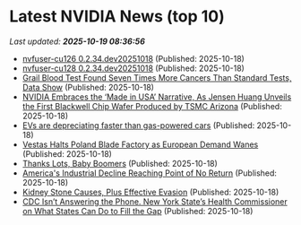 # Latest NVIDIA News (top 10)
_Last updated: **2025-10-19 08:36:56**_

- [nvfuser-cu126 0.2.34.dev20251018](https://pypi.org/project/nvfuser-cu126/0.2.34.dev20251018/) (Published: 2025-10-18)
- [nvfuser-cu128 0.2.34.dev20251018](https://pypi.org/project/nvfuser-cu128/0.2.34.dev20251018/) (Published: 2025-10-18)
- [Grail Blood Test Found Seven Times More Cancers Than Standard Tests, Data Show](https://biztoc.com/x/e4ef9220b5dc5d01) (Published: 2025-10-18)
- [NVIDIA Embraces the ‘Made in USA’ Narrative, As Jensen Huang Unveils the First Blackwell Chip Wafer Produced by TSMC Arizona](https://wccftech.com/nvidia-unveils-the-first-blackwell-chip-wafer-produced-by-tsmc-arizona/) (Published: 2025-10-18)
- [EVs are depreciating faster than gas-powered cars](https://biztoc.com/x/82d8f1a0812f5d88) (Published: 2025-10-18)
- [Vestas Halts Poland Blade Factory as European Demand Wanes](https://biztoc.com/x/01be3fea49ef1bd6) (Published: 2025-10-18)
- [Thanks Lots, Baby Boomers](https://biztoc.com/x/c51c8d9a9d6a653e) (Published: 2025-10-18)
- [America's Industrial Decline Reaching Point of No Return](https://biztoc.com/x/cf8df3ca6b49de11) (Published: 2025-10-18)
- [Kidney Stone Causes, Plus Effective Evasion](https://biztoc.com/x/b8cba7fd7d712710) (Published: 2025-10-18)
- [CDC Isn’t Answering the Phone. New York State’s Health Commissioner on What States Can Do to Fill the Gap](https://biztoc.com/x/fff8cc091b5e7035) (Published: 2025-10-18)
